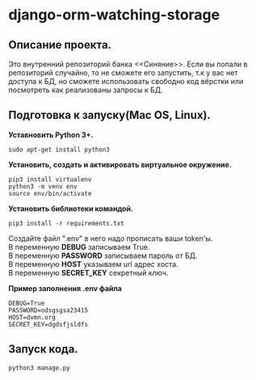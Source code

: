 # django-orm-watching-storage
 
## Описание проекта.   
Это внутренний репозиторий банка <<Синяние>>. Если вы попали в репозиторий случайно, то не сможете его запустить, т.к у вас нет доступа к БД, но сможете использовать свободно код вёрстки или посмотреть как реализованы запросы к БД.
    
## Подготовка к запуску(Mac OS, Linux).  
**Уставновить Python 3+.**
```
sudo apt-get install python3
```
**Установить, создать и активировать виртуальное окружение.**
```
pip3 install virtualenv
python3 -m venv env
source env/bin/activate
```
**Установить библиотеки командой.** 
```
pip3 install -r requirements.txt  
``` 
Создайте файл ".env" в него надо прописать ваши token'ы.   
В переменную **DEBUG** записываем True.   
В переменную **PASSWORD** записываем пароль от БД.   
В переменную **HOST** указываем url адрес хоста.    
В переменную **SECRET_KEY** секретный ключ.
    
**Пример заполнения .env файла**
```
DEBUG=True
PASSWORD=odsgsgsa23415
HOST=dvmn.org
SECRET_KEY=dgdsfjsldfs
```    

## Запуск кода.  
```
python3 manage.py
```
    
